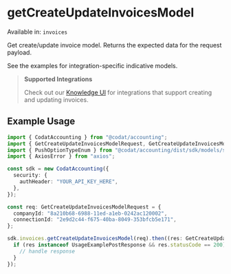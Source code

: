 # getCreateUpdateInvoicesModel
Available in: `invoices`

Get create/update invoice model. Returns the expected data for the request payload.

See the examples for integration-specific indicative models.

> **Supported Integrations**
> 
> Check out our [Knowledge UI](https://knowledge.codat.io/supported-features/accounting?view=tab-by-data-type&dataType=invoices) for integrations that support creating and updating invoices.

## Example Usage
```typescript
import { CodatAccounting } from "@codat/accounting";
import { GetCreateUpdateInvoicesModelRequest, GetCreateUpdateInvoicesModelResponse } from "@codat/accounting/dist/sdk/models/operations";
import { PushOptionTypeEnum } from "@codat/accounting/dist/sdk/models/shared";
import { AxiosError } from "axios";

const sdk = new CodatAccounting({
  security: {
    authHeader: "YOUR_API_KEY_HERE",
  },
});

const req: GetCreateUpdateInvoicesModelRequest = {
  companyId: "8a210b68-6988-11ed-a1eb-0242ac120002",
  connectionId: "2e9d2c44-f675-40ba-8049-353bfcb5e171",
};

sdk.invoices.getCreateUpdateInvoicesModel(req).then((res: GetCreateUpdateInvoicesModelResponse | AxiosError) => {
  if (res instanceof UsageExamplePostResponse && res.statusCode == 200) {
    // handle response
  }
});
```